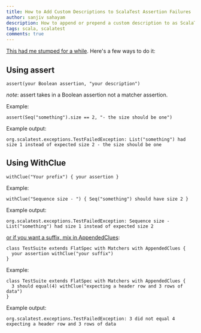 ```yaml
---
title: How to Add Custom Descriptions to ScalaTest Assertion Failures
author: sanjiv sahayam
description: How to append or prepend a custom description to as ScalaTest assertion failure.
tags: scala, scalatest
comments: true
---
```


[This had me stumped for a while](http://stackoverflow.com/questions/6451530/how-to-show-custom-failure-messages-in-scalatest). Here's a few ways to do it:


## Using assert ##

```{.command .scrollx}
assert(your Boolean assertion, "your description")
```
_note_: assert takes in a Boolean assertion not a matcher assertion.

Example:

```{.command .scrollx}
assert(Seq("something").size == 2, "- the size should be one")
```

Example output:

```{.terminal .scrollx}
org.scalatest.exceptions.TestFailedException: List("something") had size 1 instead of expected size 2 - the size should be one
```


## Using WithClue ##

```{.command}
withClue("Your prefix") { your assertion }
```

Example:

```{.command .scrollx}
withClue("Sequence size - ") { Seq("something") should have size 2 }
```

Example output:

```{.terminal .scrollx}
org.scalatest.exceptions.TestFailedException: Sequence size - List("something") had size 1 instead of expected size 2
```

[or if you want a suffix, mix in AppendedClues](http://stackoverflow.com/questions/28307155/is-there-syntax-for-adding-a-clue-to-scalatest-matchers):

```{.command .scrollx}
class TestSuite extends FlatSpec with Matchers with AppendedClues {
  your assertion withClue("your suffix")
}
```

Example:

```{.command .scrollx}
class TestSuite extends FlatSpec with Matchers with AppendedClues {
  3 should equal(4) withClue("expecting a header row and 3 rows of data")
}
```

Example output:

```{.terminal .scrollx}
org.scalatest.exceptions.TestFailedException: 3 did not equal 4 expecting a header row and 3 rows of data
```